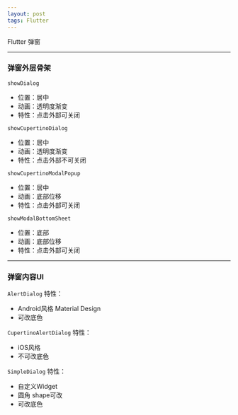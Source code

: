 ```yaml
---
layout: post
tags: Flutter
---
```


Flutter 弹窗

---

### 弹窗外层骨架

`showDialog`
- 位置：居中
- 动画：透明度渐变
- 特性：点击外部可关闭

`showCupertinoDialog`
- 位置：居中
- 动画：透明度渐变
- 特性：点击外部不可关闭

`showCupertinoModalPopup`
- 位置：居中
- 动画：底部位移
- 特性：点击外部可关闭

`showModalBottomSheet`
- 位置：底部
- 动画：底部位移
- 特性：点击外部可关闭

---

### 弹窗内容UI

`AlertDialog`
特性：
- Android风格 Material Design
- 可改底色

`CupertinoAlertDialog`
特性：
- iOS风格
- 不可改底色

`SimpleDialog`
特性：
- 自定义Widget
- 圆角 shape可改
- 可改底色

